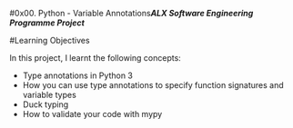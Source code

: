 #0x00. Python - Variable Annotations***ALX Software Engineering Programme Project***

#Learning Objectives

In this project, I learnt the following concepts:

- Type annotations in Python 3
- How you can use type annotations to specify function signatures and variable types
- Duck typing
- How to validate your code with mypy
